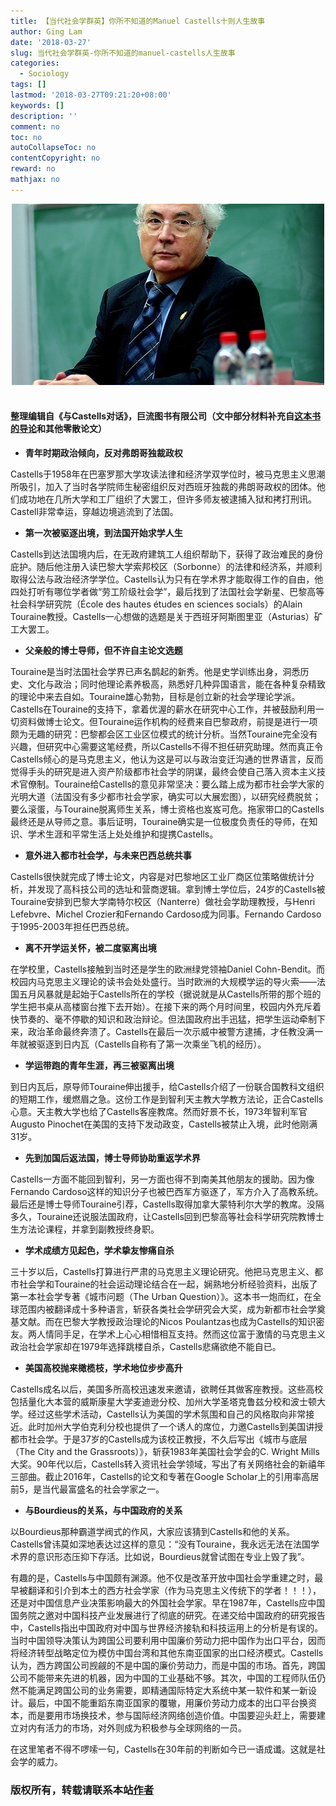 ```yaml
---
title: 【当代社会学群英】你所不知道的Manuel Castells十则人生故事
author: Ging Lam
date: '2018-03-27'
slug: 当代社会学群英-你所不知道的manuel-castells人生故事
categories:
  - Sociology
tags: []
lastmod: '2018-03-27T09:21:20+08:00'
keywords: []
description: ''
comment: no
toc: no
autoCollapseToc: no
contentCopyright: no
reward: no
mathjax: no
---
```


<div align=center><img src="https://raw.githubusercontent.com/GingLam/Storage/master/castells.jpg"></div></br>


#### **整理编辑自《与Castells对话》，巨流图书有限公司（文中部分材料补充自[这本书的导论](https://www.amazon.com/Manuel-Castells-Felix-Stalder/dp/0745632777/ref=sr_1_3?ie=UTF8&qid=1522141430&sr=8-3&keywords=Felix+Stalder&dpID=4143tgVnYDL&preST=_SY291_BO1,204,203,200_QL40_&dpSrc=srch)和其他零散论文）**

* **青年时期政治倾向，反对弗朗哥独裁政权**

Castells于1958年在巴塞罗那大学攻读法律和经济学双学位时，被马克思主义思潮所吸引，加入了当时各学院师生秘密组织反对西班牙独裁的弗朗哥政权的团体。他们成功地在几所大学和工厂组织了大罢工，但许多师友被逮捕入狱和拷打刑讯。Castell非常幸运，穿越边境逃流到了法国。

* **第一次被驱逐出境，到法国开始求学人生**

Castells到达法国境内后，在无政府建筑工人组织帮助下，获得了政治难民的身份庇护。随后他注册入读巴黎大学索邦校区（Sorbonne）的法律和经济系，并顺利取得公法与政治经济学学位。Castells认为只有在学术界才能取得工作的自由，他四处打听有哪位学者做“劳工阶级社会学”，最后找到了法国社会学新星、巴黎高等社会科学研究院（École des hautes études en sciences socials）的Alain Touraine教授。Castells一心想做的选题是关于西班牙阿斯图里亚（Asturias）矿工大罢工。

* **父亲般的博士导师，但不许自主论文选题**

Touraine是当时法国社会学界已声名鹊起的新秀。他是史学训练出身，洞悉历史、文化与政治；同时他理论素养极高，熟悉好几种异国语言，能在各种复杂精致的理论中来去自如。Touraine雄心勃勃，目标是创立新的社会学理论学派。Castells在Touraine的支持下，拿着优渥的薪水在研究中心工作，并被鼓励利用一切资料做博士论文。但Touraine运作机构的经费来自巴黎政府，前提是进行一项颇为无趣的研究：巴黎都会区工业区位模式的统计分析。当然Touraine完全没有兴趣，但研究中心需要这笔经费，所以Castells不得不担任研究助理。然而真正令Castells倾心的是马克思主义，他认为这是可以与政治变迁沟通的世界语言，反而觉得手头的研究是进入资产阶级都市社会学的阴谋，最终会使自己落入资本主义技术官僚制。Touraine给Castells的意见非常坚决：要么踏上成为都市社会学大家的光明大道（法国没有多少都市社会学家，确实可以大展宏图），以研究经费脱贫；要么滚蛋，与Touraine脱离师生关系，博士资格也岌岌可危。拖家带口的Castells最终还是从导师之意。事后证明，Touraine确实是一位极度负责任的导师，在知识、学术生涯和平常生活上处处维护和提携Castells。

* **意外进入都市社会学，与未来巴西总统共事**

Castells很快就完成了博士论文，内容是对巴黎地区工业厂商区位策略做统计分析，并发现了高科技公司的选址和营商逻辑。拿到博士学位后，24岁的Castells被Touraine安排到巴黎大学南特尔校区（Nanterre）做社会学助理教授，与Henri Lefebvre、Michel Crozier和Fernando Cardoso成为同事。Fernando Cardoso于1995-2003年担任巴西总统。

* **离不开学运关怀，被二度驱离出境**

在学校里，Castells接触到当时还是学生的欧洲绿党领袖Daniel Cohn-Bendit。而校园内马克思主义理论的读书会处处盛行。当时欧洲的大规模学运的导火索——法国五月风暴就是起始于Castells所在的学校（据说就是从Castells所带的那个班的学生把书桌从高楼窗台推下去开始）。在接下来的两个月时间里，校园内外充斥着快节奏的、毫不停歇的知识和政治辩论。但法国政府出手迅猛，把学生运动牵制下来，政治革命最终奔溃了。Castells在最后一次示威中被警方逮捕，才任教没满一年就被驱逐到日内瓦（Castells自称有了第一次乘坐飞机的经历）。

* **学运带跑的青年生涯，再三被驱离出境**

到日内瓦后，原导师Touraine伸出援手，给Castells介绍了一份联合国教科文组织的短期工作，缓燃眉之急。这份工作是到智利天主教大学教方法论，正合Castells心意。天主教大学也给了Castells客座教席。然而好景不长，1973年智利军官Augusto Pinochet在美国的支持下发动政变，Castells被禁止入境，此时他刚满31岁。

* **先到加国后返法国，博士导师协助重返学术界**

Castells一方面不能回到智利，另一方面也得不到南美其他朋友的援助。因为像Fernando Cardoso这样的知识分子也被巴西军方驱逐了，军方介入了高教系统。最后还是博士导师Touraine引荐，Castells取得加拿大蒙特利尔大学的教席。没隔多久，Touraine还说服法国政府，让Castells回到巴黎高等社会科学研究院教博士生方法论课程，并拿到副教授终身职。

* **学术成绩方见起色，学术挚友惨痛自杀**

三十岁以后，Castells打算进行严肃的马克思主义理论研究。他把马克思主义、都市社会学和Touraine的社会运动理论结合在一起，娴熟地分析经验资料，出版了第一本社会学专著《城市问题（The Urban Question）》。这本书一炮而红，在全球范围内被翻译成十多种语言，斩获各类社会学研究会大奖，成为新都市社会学奠基文献。而在巴黎大学教授政治理论的Nicos Poulantzas也成为Castells的知识密友。两人情同手足，在学术上心心相惜相互支持。然而这位富于激情的马克思主义政治社会学家却在1979年选择跳楼自杀，Castells悲痛欲绝不能自已。

* **美国高校抛来橄榄枝，学术地位步步高升**

Castells成名以后，美国多所高校迅速发来邀请，欲聘任其做客座教授。这些高校包括量化大本营的威斯康星大学麦迪逊分校、加州大学圣塔克鲁兹分校和波士顿大学。经过这些学术活动，Castells认为美国的学术氛围和自己的风格取向非常接近。此时加州大学伯克利分校也提供了一个诱人的席位，力邀Castells到美国讲授都市社会学。于是37岁的Castells成为该校正教授，不久后写出《城市与底层（The City and the Grassroots）》，斩获1983年美国社会学会的C. Wright Mills大奖。90年代以后，Castells转入资讯社会学领域，写出了有关网络社会的新禧年三部曲。截止2016年，Castells的论文和专著在Google Scholar上的引用率高居前5，是当代最富盛名的社会学家之一。

* **与Bourdieus的关系，与中国政府的关系**

以Bourdieus那种霸道学阀式的作风，大家应该猜到Castells和他的关系。Castells曾讳莫如深地表达过这样的意见：“没有Touraine，我永远无法在法国学术界的意识形态压抑下存活。比如说，Bourdieus就曾试图在专业上毁了我”。

有趣的是，Castells与中国颇有渊源。他不仅是改革开放中国社会学重建之时，最早被翻译和引介到本土的西方社会学家（作为马克思主义传统下的学者！！！），还是对中国信息产业决策影响最大的外国社会学家。早在1987年，Castells应中国国务院之邀对中国科技产业发展进行了彻底的研究。在递交给中国政府的研究报告中，Castells指出中国政府对中国与世界经济接轨和科技运用上的分析是有误的。当时中国领导决策认为跨国公司要利用中国廉价劳动力把中国作为出口平台，因而将经济转型战略定位为模仿中国台湾和其他东南亚国家的出口经济模式。Castells认为，西方跨国公司觊觎的不是中国的廉价劳动力，而是中国的市场。首先，跨国公司不能带来先进的机器，因为中国的工业基础不够。其次，中国的工程师队伍仍然不能满足跨国公司的业务需要，即精通国际特定大系统中某一软件和某一新设计。最后，中国不能重蹈东南亚国家的覆辙，用廉价劳动力成本的出口平台换资本，而是要用市场换技术，参与国际经济网络创造价值。中国要迎头赶上，需要建立对内有活力的市场，对外则成为积极参与全球网络的一员。

在这里笔者不得不啰嗦一句，Castells在30年前的判断如今已一语成谶。这就是社会学的威力。

### 版权所有，转载请联系本站[作者](mailto:linj83@mail2.sysu.edu.cn)




